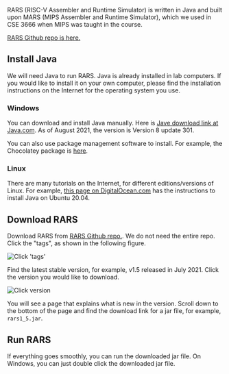 
RARS (RISC-V Assembler and Runtime Simulator) is written in Java and built upon
MARS (MIPS Assembler and Runtime Simulator), which we used in CSE 3666 when
MIPS was taught in the course. 

[RARS Github repo is here.](https://github.com/TheThirdOne/rars)

## Install Java

We will need Java to run RARS. Java is already installed in lab computers. If
you would like to install it on your own computer, please find the installation
instructions on the Internet for the operating system you use. 


### Windows

You can download and install Java manually. Here is 
[Jave download link at Java.com](https://java.com/en/download/windows_manual.jsp).
As of August 2021, the version is Version 8 update 301.

You can also use package management software to install. For example, 
the Chocolatey package is [here](https://community.chocolatey.org/packages/jre8). 

### Linux

There are many tutorials on the Internet, for different editions/versions of Linux.
For example, [this page on DigitalOcean.com](https://www.digitalocean.com/community/tutorials/how-to-install-java-with-apt-on-ubuntu-20-04) has the instructions to install Java on Ubuntu 20.04.

## Download RARS

Download RARS from [RARS Github repo.](https://github.com/TheThirdOne/rars).
We do not need the entire repo. Click the "tags", as shown in the following figure. 

![Click 'tags'](./rars-images/tag1.png)

Find the latest stable version, for example, v1.5 released in July 2021. Click the 
version you would like to download. 

![Click version](./rars-images/tag2.png)

You will see a page that explains what is new in the version. Scroll down to
the bottom of the page and find the download link for a jar file, for example,
`rars1_5.jar`.

## Run RARS

If everything goes smoothly, you can run the downloaded jar file. On Windows, 
you can just double click the downloaded jar file.  

